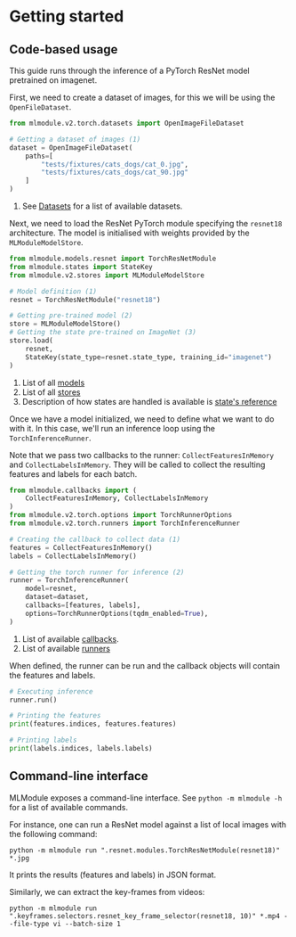 
# Getting started

## Code-based usage

This guide runs through the inference of a PyTorch ResNet model pretrained on imagenet.

First, we need to create a dataset of images, for this we will be using the `OpenFileDataset`.

```python
from mlmodule.v2.torch.datasets import OpenImageFileDataset

# Getting a dataset of images (1)
dataset = OpenImageFileDataset(
    paths=[
        "tests/fixtures/cats_dogs/cat_0.jpg",
        "tests/fixtures/cats_dogs/cat_90.jpg"
    ]
)
```

1.  See [Datasets](references/datasets.md) for a list of available datasets.

Next, we need to load the ResNet PyTorch module specifying the `resnet18` architecture.
The model is initialised with weights provided by the `MLModuleModelStore`.

```python
from mlmodule.models.resnet import TorchResNetModule
from mlmodule.states import StateKey
from mlmodule.v2.stores import MLModuleModelStore

# Model definition (1)
resnet = TorchResNetModule("resnet18")

# Getting pre-trained model (2)
store = MLModuleModelStore()
# Getting the state pre-trained on ImageNet (3)
store.load(
    resnet,
    StateKey(state_type=resnet.state_type, training_id="imagenet")
)
```

1. List of all [models](models/index.md)
2. List of all [stores](references/stores.md)
3. Description of how states are handled is available is [state's reference](references/states.md)

Once we have a model initialized, we need to define what we want to do with it.
In this case, we'll run an inference loop using the `TorchInferenceRunner`.

Note that we pass two callbacks to the runner: `CollectFeaturesInMemory` and `CollectLabelsInMemory`.
They will be called to collect the resulting features and labels for each batch.

```python
from mlmodule.callbacks import (
    CollectFeaturesInMemory, CollectLabelsInMemory
)
from mlmodule.v2.torch.options import TorchRunnerOptions
from mlmodule.v2.torch.runners import TorchInferenceRunner

# Creating the callback to collect data (1)
features = CollectFeaturesInMemory()
labels = CollectLabelsInMemory()

# Getting the torch runner for inference (2)
runner = TorchInferenceRunner(
    model=resnet,
    dataset=dataset,
    callbacks=[features, labels],
    options=TorchRunnerOptions(tqdm_enabled=True),
)
```

1. List of available [callbacks](references/callbacks.md).
2. List of available [runners](references/runners.md)

When defined, the runner can be run and the callback objects will contain the features and labels.

```python
# Executing inference
runner.run()

# Printing the features
print(features.indices, features.features)

# Printing labels
print(labels.indices, labels.labels)
```

## Command-line interface

MLModule exposes a command-line interface. See `python -m mlmodule -h` for a list of available commands.

For instance, one can run a ResNet model against a list of local images with the following command:

```shell
python -m mlmodule run ".resnet.modules.TorchResNetModule(resnet18)" *.jpg
```

It prints the results (features and labels) in JSON format.

Similarly, we can extract the key-frames from videos:

```shell
python -m mlmodule run ".keyframes.selectors.resnet_key_frame_selector(resnet18, 10)" *.mp4 --file-type vi --batch-size 1
```
